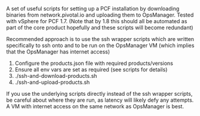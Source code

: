 A set of useful scripts for setting up a PCF installation by downloading binaries from network.pivotal.io and uploading them to OpsManager. Tested with vSphere for PCF 1.7. (Note that by 1.8 this should all be automated as part of the core product hopefully and these scripts will become redundant)

Recommended approach is to use the ssh wrapper scripts which are written specifically to ssh onto and to be run on the OpsManager VM (which implies that the OpsManager has internet access)

1. Configure the products.json file with required products/versions
2. Ensure all env vars are set as required (see scripts for details)
3. ./ssh-and-download-products.sh
4. ./ssh-and-upload-products.sh

If you use the underlying scripts directly instead of the ssh wrapper scripts, be careful about where they are run, as latency will likely defy any attempts. A VM with internet access on the same network as OpsManager is best.
